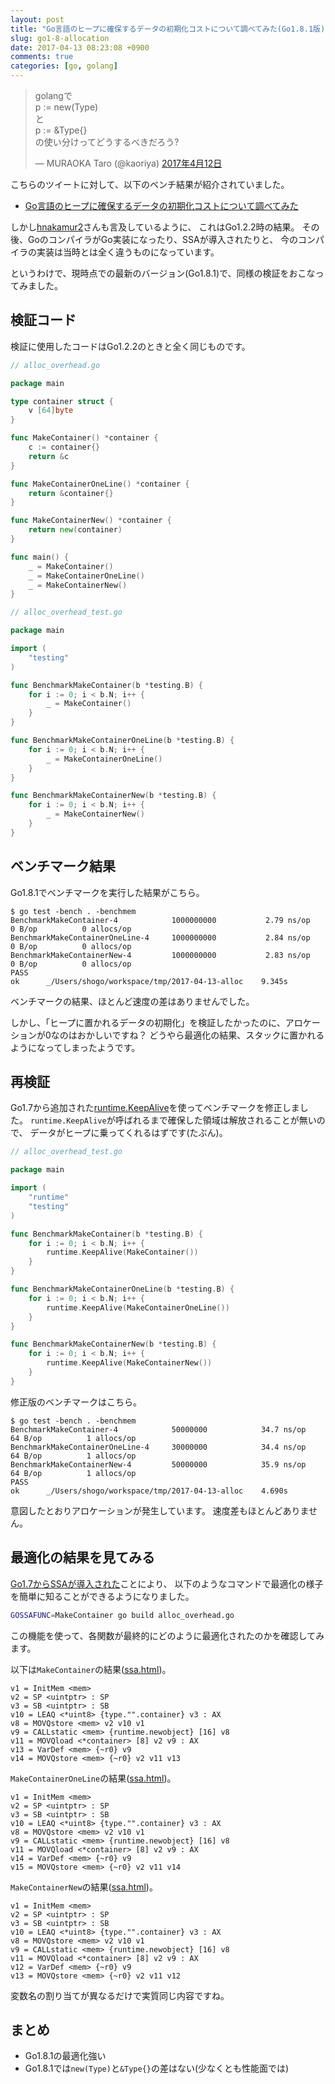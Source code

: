 ```yaml
---
layout: post
title: "Go言語のヒープに確保するデータの初期化コストについて調べてみた(Go1.8.1版)"
slug: go1-8-allocation
date: 2017-04-13 08:23:08 +0900
comments: true
categories: [go, golang]
---
```


<blockquote class="twitter-tweet" data-lang="ja"><p lang="ja" dir="ltr">golangで<br>    p := new(Type)<br>と<br>    p := &amp;Type{}<br>の使い分けってどうするべきだろう?</p>&mdash; MURAOKA Taro (@kaoriya) <a href="https://twitter.com/kaoriya/status/851983856966283265?ref_src=twsrc%5Etfw">2017年4月12日</a></blockquote>
<script async src="https://platform.twitter.com/widgets.js" charset="utf-8"></script>


こちらのツイートに対して、以下のベンチ結果が紹介されていました。

- [Go言語のヒープに確保するデータの初期化コストについて調べてみた](http://ryochack.hatenablog.com/entry/2014/06/08/225606)

しかし[hnakamur2](https://twitter.com/hnakamur2)さんも言及しているように、
これはGo1.2.2時の結果。
その後、GoのコンパイラがGo実装になったり、SSAが導入されたりと、
今のコンパイラの実装は当時とは全く違うものになっています。

というわけで、現時点での最新のバージョン(Go1.8.1)で、同様の検証をおこなってみました。

<!-- More -->

## 検証コード

検証に使用したコードはGo1.2.2のときと全く同じものです。

``` go
// alloc_overhead.go

package main

type container struct {
	v [64]byte
}

func MakeContainer() *container {
	c := container{}
	return &c
}

func MakeContainerOneLine() *container {
	return &container{}
}

func MakeContainerNew() *container {
	return new(container)
}

func main() {
	_ = MakeContainer()
	_ = MakeContainerOneLine()
	_ = MakeContainerNew()
}
```

``` go
// alloc_overhead_test.go

package main

import (
	"testing"
)

func BenchmarkMakeContainer(b *testing.B) {
	for i := 0; i < b.N; i++ {
		_ = MakeContainer()
	}
}

func BenchmarkMakeContainerOneLine(b *testing.B) {
	for i := 0; i < b.N; i++ {
		_ = MakeContainerOneLine()
	}
}

func BenchmarkMakeContainerNew(b *testing.B) {
	for i := 0; i < b.N; i++ {
		_ = MakeContainerNew()
	}
}
```

## ベンチマーク結果

Go1.8.1でベンチマークを実行した結果がこちら。

``` plain
$ go test -bench . -benchmem
BenchmarkMakeContainer-4          	1000000000	         2.79 ns/op	       0 B/op	       0 allocs/op
BenchmarkMakeContainerOneLine-4   	1000000000	         2.84 ns/op	       0 B/op	       0 allocs/op
BenchmarkMakeContainerNew-4       	1000000000	         2.83 ns/op	       0 B/op	       0 allocs/op
PASS
ok  	_/Users/shogo/workspace/tmp/2017-04-13-alloc	9.345s
```

ベンチマークの結果、ほとんど速度の差はありませんでした。

しかし、「ヒープに置かれるデータの初期化」を検証したかったのに、アロケーションが0なのはおかしいですね？
どうやら最適化の結果、スタックに置かれるようになってしまったようです。


## 再検証

Go1.7から追加された[runtime.KeepAlive](https://golang.org/pkg/runtime/#KeepAlive)を使ってベンチマークを修正しました。
`runtime.KeepAlive`が呼ばれるまで確保した領域は解放されることが無いので、
データがヒープに乗ってくれるはずです(たぶん)。

``` go
// alloc_overhead_test.go

package main

import (
	"runtime"
	"testing"
)

func BenchmarkMakeContainer(b *testing.B) {
	for i := 0; i < b.N; i++ {
		runtime.KeepAlive(MakeContainer())
	}
}

func BenchmarkMakeContainerOneLine(b *testing.B) {
	for i := 0; i < b.N; i++ {
		runtime.KeepAlive(MakeContainerOneLine())
	}
}

func BenchmarkMakeContainerNew(b *testing.B) {
	for i := 0; i < b.N; i++ {
		runtime.KeepAlive(MakeContainerNew())
	}
}
```

修正版のベンチマークはこちら。

``` plain
$ go test -bench . -benchmem
BenchmarkMakeContainer-4          	50000000	        34.7 ns/op	      64 B/op	       1 allocs/op
BenchmarkMakeContainerOneLine-4   	30000000	        34.4 ns/op	      64 B/op	       1 allocs/op
BenchmarkMakeContainerNew-4       	50000000	        35.9 ns/op	      64 B/op	       1 allocs/op
PASS
ok  	_/Users/shogo/workspace/tmp/2017-04-13-alloc	4.690s
```

意図したとおりアロケーションが発生しています。
速度差もほとんどありません。


## 最適化の結果を見てみる

[Go1.7からSSAが導入された](http://shinpei.github.io/blog/2016/08/13/what-ssa-brings-to-go-17/)ことにより、
以下のようなコマンドで最適化の様子を簡単に知ることができるようになりました。

``` bash
GOSSAFUNC=MakeContainer go build alloc_overhead.go
```

この機能を使って、各関数が最終的にどのように最適化されたのかを確認してみます。

以下は`MakeContainer`の結果([ssa.html](/files/2017-04-13-go1-8-allocation/MakeContainer.html))。

``` plain
v1 = InitMem <mem>
v2 = SP <uintptr> : SP
v3 = SB <uintptr> : SB
v10 = LEAQ <*uint8> {type."".container} v3 : AX
v8 = MOVQstore <mem> v2 v10 v1
v9 = CALLstatic <mem> {runtime.newobject} [16] v8
v11 = MOVQload <*container> [8] v2 v9 : AX
v13 = VarDef <mem> {~r0} v9
v14 = MOVQstore <mem> {~r0} v2 v11 v13
```

`MakeContainerOneLine`の結果([ssa.html](/files/2017-04-13-go1-8-allocation/MakeContainerOneLine.html))。

``` plain
v1 = InitMem <mem>
v2 = SP <uintptr> : SP
v3 = SB <uintptr> : SB
v10 = LEAQ <*uint8> {type."".container} v3 : AX
v8 = MOVQstore <mem> v2 v10 v1
v9 = CALLstatic <mem> {runtime.newobject} [16] v8
v11 = MOVQload <*container> [8] v2 v9 : AX
v14 = VarDef <mem> {~r0} v9
v15 = MOVQstore <mem> {~r0} v2 v11 v14
```

`MakeContainerNew`の結果([ssa.html](/files/2017-04-13-go1-8-allocation/MakeContainerNew.html))。

``` plain
v1 = InitMem <mem>
v2 = SP <uintptr> : SP
v3 = SB <uintptr> : SB
v10 = LEAQ <*uint8> {type."".container} v3 : AX
v8 = MOVQstore <mem> v2 v10 v1
v9 = CALLstatic <mem> {runtime.newobject} [16] v8
v11 = MOVQload <*container> [8] v2 v9 : AX
v12 = VarDef <mem> {~r0} v9
v13 = MOVQstore <mem> {~r0} v2 v11 v12
```

変数名の割り当てが異なるだけで実質同じ内容ですね。


## まとめ

- Go1.8.1の最適化強い
- Go1.8.1では`new(Type)`と`&Type{}`の差はない(少なくとも性能面では)
